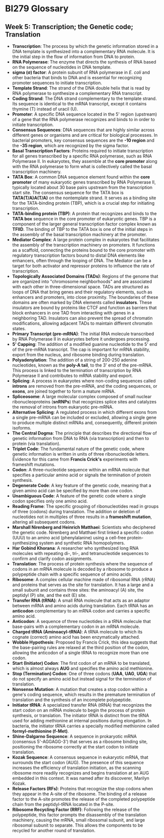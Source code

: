 # BI279 Glossary

## Week 5: Transcription; the Genetic code; Translation

- **Transcription**: The process by which the genetic information stored in a DNA template is synthesized into a complementary RNA molecule. It is the initial step in the flow of information from DNA to protein.
- **RNA Polymerase**: The enzyme that directs the synthesis of RNA based on the sequence of nucleotides in DNA template. 
- **sigma (σ) factor**: A protein subunit of RNA polymerase in *E. coli* and other bacteria that binds to DNA and is essential for recognizing promoter sequences to initiate transcription.
- **Template Strand**: The strand of the DNA double helix that is read by RNA polymerase to synthesize a complementary RNA transcript.
- **Coding Strand**: The DNA strand complementary to the template strand. Its sequence is identical to the mRNA transcript, except it contains thymine (T) instead of uracil (U).
- **Promoter**: A specific DNA sequence located in the 5' region (upstream) of a gene that the RNA polymerase recognizes and binds to in order to initiate transcription.
- **Consensus Sequences**: DNA sequences that are highly similar across different genes or organisms and are critical for biological processes. In bacterial promoters, key consensus sequences are the **-10 region** and the **-35 region**, which are recognized by the sigma factor.
- **Basal Transcription Factors**: Proteins required to initiate transcription for all genes transcribed by a specific RNA polymerase, such as RNA Polymerase II. In eukaryotes, they assemble at the **core promoter** along with the RNA polymerase to form what is collectively called the basal transcription machinery.
- **TATA Box**: A common DNA sequence element found within the **core promoter** of many eukaryotic genes transcribed by RNA Polymerase II, typically located about 30 base pairs upstream from the transcription start site. The consensus sequence for the TATA box is **TATA(T/A)A(T/A)** on the nontemplate strand. It serves as a binding site for the TATA-binding protein (TBP), which is a crucial step for initiating transcription.
- **TATA-binding protein (TBP)**: A protein that recognizes and binds to the **TATA box** sequence in the core promoter of eukaryotic genes. TBP is a component of the larger general transcription factor complex known as **TFIID**. The binding of TBP to the TATA box is one of the initial steps in the assembly of the basal transcription machinery at the promoter.
- **Mediator Complex**: A large protein complex in eukaryotes that facilitates the assembly of the transcription machinery on promoters. It functions as a scaffold, connecting the proteins bound to the core promoter with regulatory transcription factors bound to distal DNA elements like enhancers, often through the looping of DNA. The Mediator can be a target for both activator and repressor proteins to influence the rate of transcription.
- **Topologically Associated Domains (TADs)**: Regions of the genome that are organized into "chromosome neighborhoods" and are associated with each other in three-dimensional space. TADs are structured as loops of DNA that bring genes and their regulatory elements, such as enhancers and promoters, into close proximity. The boundaries of these domains are often marked by DNA elements called **insulators**. These insulators are bound by proteins like CTCF and function as barriers that block enhancers in one TAD from interacting with genes in a neighboring TAD. Insulators can also prevent the spread of chromatin modifications, allowing adjacent TADs to maintain different chromatin states.
- **Primary Transcript (pre-mRNA)**: The initial RNA molecule transcribed by RNA Polymerase II in eukaryotes before it undergoes processing.
- **5' Capping**: The addition of a modified guanine nucleotide to the 5' end of the pre-mRNA transcript. The cap is important for mRNA stability, export from the nucleus, and ribosome binding during translation.
- **Polyadenylation**: The addition of a string of 200-250 adenine nucleotides, known as the **poly-A tail**, to the 3' end of the pre-mRNA. This process is linked to the termination of transcription by RNA Polymerase II and contributes to mRNA stability and export.
- **Splicing**: A process in eukaryotes where non-coding sequences called **introns** are removed from the pre-mRNA, and the coding sequences, or **exons**, are joined together to form a mature mRNA.
- **Spliceosome**: A large molecular complex composed of small nuclear ribonucleoproteins (**snRNPs**) that recognizes splice sites and catalyzes the removal of introns from eukaryotic pre-mRNA.
- **Alternative Splicing**: A regulated process in which different exons from a single pre-mRNA can be included or excluded, allowing a single gene to produce multiple distinct mRNAs and, consequently, different protein isoforms.
- **The Central Dogma**: The principle that describes the directional flow of genetic information from DNA to RNA (via transcription) and then to protein (via translation).
- **Triplet Code**: The fundamental nature of the genetic code, where genetic information is written in units of three ribonucleotide letters. Evidence for this came from **Francis Crick's** experiments with frameshift mutations.
- **Codon**: A three-nucleotide sequence within an mRNA molecule that specifies a particular amino acid or signals the termination of protein synthesis.
- **Degenerate Code**: A key feature of the genetic code, meaning that a given amino acid can be specified by more than one codon.
- **Unambiguous Code**: A feature of the genetic code where a single codon specifies only one amino acid.
- **Reading Frame**: The specific grouping of ribonucleotides read in groups of three (codons) during translation. The addition or deletion of nucleotides not in multiples of three results in a **frameshift mutation**, altering all subsequent codons.
- **Marshall Nirenberg and Heinrich Matthaei**: Scientists who deciphered the genetic code. Nirenberg and Matthaei first linked a specific codon (UUU) to an amino acid (phenylalanine) using a cell-free protein-synthesizing system and synthetic RNA homopolymers.
- **Har Gobind Khorana**: A researcher who synthesized long RNA molecules with repeating di-, tri-, and tetranucleotide sequences to confirm and clarify codon assignments.
- **Translation**: The process of protein synthesis where the sequence of codons in an mRNA molecule is decoded by a ribosome to produce a polypeptide chain with a specific sequence of amino acids.
- **Ribosome**: A complex cellular machine made of ribosomal RNA (rRNA) and proteins that serves as the site for translation. It has a large and a small subunit and contains three sites: the aminoacyl (A) site, the peptidyl (P) site, and the exit (E) site.
- **Transfer RNA (tRNA)**: A small RNA molecule that acts as an adaptor between mRNA and amino acids during translation. Each tRNA has an **anticodon** complementary to an mRNA codon and carries a specific amino acid.
- **Anticodon**: A sequence of three nucleotides in a tRNA molecule that base-pairs with a complementary codon in an mRNA molecule.
- **Charged tRNA (Aminoacyl-tRNA)**: A tRNA molecule to which its cognate (correct) amino acid has been enzymatically attached.
- **Wobble Hypothesis**: Proposed by Francis Crick, this idea suggests that the base-pairing rules are relaxed at the third position of the codon, allowing the anticodon of a single tRNA to recognize more than one codon.
- **Start (Initiator) Codon**: The first codon of an mRNA to be translated, which is almost always **AUG** and specifies the amino acid methionine.
- **Stop (Termination) Codon**: One of three codons (**UAA**, **UAG**, **UGA**) that do not specify an amino acid but instead signal for the termination of translation. 
- **Nonsense Mutation**: A mutation that creates a stop codon within a gene's coding sequence, which results in the premature termination of translation and the synthesis of an incomplete polypeptide.
- **Initiator tRNA**: A specialized transfer RNA (tRNA) that recognizes the start codon on an mRNA molecule to begin the process of protein synthesis, or translation. The initiator tRNA is distinct from the tRNA used for adding methionine at internal positions during elongation. In bacteria, the initiator tRNA carries a specially modified methionine called **formyl-methionine (f-Met)**.
- **Shine-Dalgarno Sequence**: A sequence in prokaryotic mRNA (consensus 5'-AGGAGG-3') that serves as a ribosome binding site, positioning the ribosome correctly at the start codon to initiate translation.
- **Kozak Sequence**: A consensus sequence in eukaryotic mRNA, that surrounds the start codon (AUG). The presence of this sequence increases the efficiency of translation initiation, as the scanning ribosome more readily recognizes and begins translation at an AUG embedded in this context. It was named after its discoverer, Marilyn Kozak.
- **Release Factors (RFs)**: Proteins that recognize the stop codons when they appear in the A-site of the ribosome. The binding of a release factor to the A-site promotes the release of the completed polypeptide chain from the peptidyl-tRNA located in the P-site. 
- **Ribosome Recycling Factor (RRF)**: Following the release of the polypeptide, this factor prompts the disassembly of the translation machinery, causing the mRNA, small ribosomal subunit, and large ribosomal subunit to separate. This allows the components to be recycled for another round of translation.